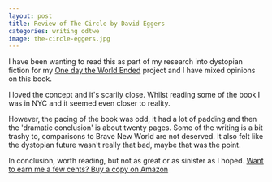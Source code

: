 ```yaml
---
layout: post
title: Review of The Circle by David Eggers
categories: writing odtwe
image: the-circle-eggers.jpg
---
```


I have been wanting to read this as part of my research into dystopian fiction for my [One day the World Ended](http://onedaytheworldended.com/introduction/) project and I have mixed opinions on this book.

I loved the concept and it's scarily close. Whilst reading some of the book I was in NYC and it seemed even closer to reality.

However, the pacing of the book was odd, it had a lot of padding and then the 'dramatic conclusion' is about twenty pages. Some of the writing is a bit trashy to, comparisons to Brave New World are not deserved. It also felt like the dystopian future wasn't really that bad, maybe that was the point.

In conclusion, worth reading, but not as great or as sinister as I hoped. [Want to earn me a few cents? Buy a copy on Amazon](http://www.amazon.com/gp/product/0345807294/ref=as_li_tl?ie=UTF8&camp=1789&creative=9325&creativeASIN=0345807294&linkCode=as2&tag=gregamamma-20&linkId=7MKEL7DXN5C4HJ3R)<img alt="" border="0" height="1" src="http://ir-na.amazon-adsystem.com/e/ir?t=gregamamma-20&l=as2&o=1&a=0345807294" style="border:none !important; margin:0px !important;" width="1" />
